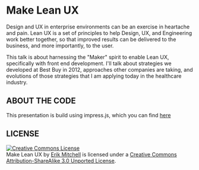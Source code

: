 Make Lean UX
============

Design and UX in enterprise environments can be an exercise in heartache and pain. Lean UX is a set of principles to help Design, UX, and Engineering work better together, so that improved results can be delivered to the business, and more importantly, to the user.

This talk is about harnessing the "Maker" spirit to enable Lean UX, specifically with front end development. I'll talk about strategies we developed at Best Buy in 2012, approaches other companies are taking, and evolutions of those strategies that I am applying today in the healthcare industry.

ABOUT THE CODE
--------------

This presentation is build using impress.js, which you can find [here](http://github.com/bartaz/impress.js)


LICENSE
-------

<div>
<a rel="license" href="http://creativecommons.org/licenses/by-sa/3.0/deed.en_US"><img alt="Creative Commons License" style="border-width:0" src="http://i.creativecommons.org/l/by-sa/3.0/88x31.png" /></a><br /><span xmlns:dct="http://purl.org/dc/terms/" href="http://purl.org/dc/dcmitype/InteractiveResource" property="dct:title" rel="dct:type">Make Lean UX</span> by <a xmlns:cc="http://creativecommons.org/ns#" href="http://ekmitchell.com/" property="cc:attributionName" rel="cc:attributionURL">Erik Mitchell</a> is licensed under a <a rel="license" href="http://creativecommons.org/licenses/by-sa/3.0/deed.en_US">Creative Commons Attribution-ShareAlike 3.0 Unported License</a>.
</div>